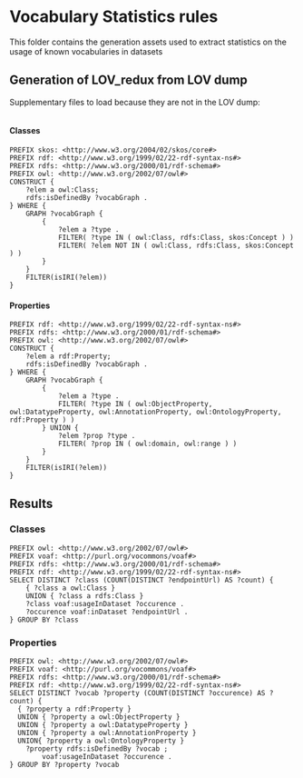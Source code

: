 # Vocabulary Statistics rules

This folder contains the generation assets used to extract statistics on the usage of known vocabularies in datasets

## Generation of LOV_redux from LOV dump

Supplementary files to load because they are not in the LOV dump:
```sparql
```

#### Classes

```sparql
PREFIX skos: <http://www.w3.org/2004/02/skos/core#>
PREFIX rdf: <http://www.w3.org/1999/02/22-rdf-syntax-ns#>
PREFIX rdfs: <http://www.w3.org/2000/01/rdf-schema#>
PREFIX owl: <http://www.w3.org/2002/07/owl#>
CONSTRUCT {
    ?elem a owl:Class;
    rdfs:isDefinedBy ?vocabGraph .
} WHERE {
    GRAPH ?vocabGraph {
        {
            ?elem a ?type .
            FILTER( ?type IN ( owl:Class, rdfs:Class, skos:Concept ) )
            FILTER( ?elem NOT IN ( owl:Class, rdfs:Class, skos:Concept ) )
        }
    }
    FILTER(isIRI(?elem))
}
```

#### Properties

```sparql
PREFIX rdf: <http://www.w3.org/1999/02/22-rdf-syntax-ns#>
PREFIX rdfs: <http://www.w3.org/2000/01/rdf-schema#>
PREFIX owl: <http://www.w3.org/2002/07/owl#>
CONSTRUCT {
    ?elem a rdf:Property;
    rdfs:isDefinedBy ?vocabGraph .
} WHERE {
    GRAPH ?vocabGraph {
        {
            ?elem a ?type .
            FILTER( ?type IN ( owl:ObjectProperty, owl:DatatypeProperty, owl:AnnotationProperty, owl:OntologyProperty, rdf:Property ) )
        } UNION {
            ?elem ?prop ?type .
            FILTER( ?prop IN ( owl:domain, owl:range ) )
        }
    }
    FILTER(isIRI(?elem))
}
```

## Results

### Classes

```sparql
PREFIX owl: <http://www.w3.org/2002/07/owl#>
PREFIX voaf: <http://purl.org/vocommons/voaf#>
PREFIX rdfs: <http://www.w3.org/2000/01/rdf-schema#>
PREFIX rdf: <http://www.w3.org/1999/02/22-rdf-syntax-ns#>
SELECT DISTINCT ?class (COUNT(DISTINCT ?endpointUrl) AS ?count) {
    { ?class a owl:Class }
    UNION { ?class a rdfs:Class }
    ?class voaf:usageInDataset ?occurence .
    ?occurence voaf:inDataset ?endpointUrl .
} GROUP BY ?class
```

### Properties

```sparql
PREFIX owl: <http://www.w3.org/2002/07/owl#>
PREFIX voaf: <http://purl.org/vocommons/voaf#>
PREFIX rdfs: <http://www.w3.org/2000/01/rdf-schema#>
PREFIX rdf: <http://www.w3.org/1999/02/22-rdf-syntax-ns#>
SELECT DISTINCT ?vocab ?property (COUNT(DISTINCT ?occurence) AS ?count) {
  { ?property a rdf:Property }
  UNION { ?property a owl:ObjectProperty }
  UNION { ?property a owl:DatatypeProperty }
  UNION { ?property a owl:AnnotationProperty }
  UNION{ ?property a owl:OntologyProperty }
    ?property rdfs:isDefinedBy ?vocab ;
        voaf:usageInDataset ?occurence .
} GROUP BY ?property ?vocab
```